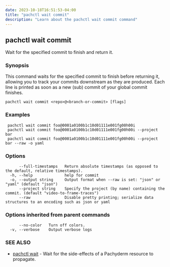 ```yaml
---
date: 2023-10-18T16:51:53-04:00
title: "pachctl wait commit"
description: "Learn about the pachctl wait commit command"
---
```


## pachctl wait commit

Wait for the specified commit to finish and return it.

### Synopsis

This command waits for the specified commit to finish before returning it, allowing you to track your commits downstream as they are produced. Each line is printed as soon as a new (sub) commit of your global commit finishes.

```
pachctl wait commit <repo>@<branch-or-commit> [flags]
```

### Examples

```
 pachctl wait commit foo@0001a0100b1c10d01111e001fg00h00i 
 pachctl wait commit foo@0001a0100b1c10d01111e001fg00h00i --project bar 
 pachctl wait commit foo@0001a0100b1c10d01111e001fg00h00i --project bar --raw -o yaml 

```

### Options

```
      --full-timestamps   Return absolute timestamps (as opposed to the default, relative timestamps).
  -h, --help              help for commit
  -o, --output string     Output format when --raw is set: "json" or "yaml" (default "json")
      --project string    Specify the project (by name) containing the commit. (default "video-to-frame-traces")
      --raw               Disable pretty printing; serialize data structures to an encoding such as json or yaml
```

### Options inherited from parent commands

```
      --no-color   Turn off colors.
  -v, --verbose    Output verbose logs
```

### SEE ALSO

* [pachctl wait](../pachctl_wait)	 - Wait for the side-effects of a Pachyderm resource to propagate.

